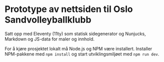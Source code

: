 
# Prototype av nettsiden til Oslo Sandvolleyballklubb

Satt opp med Eleventy (11ty) som statisk sidegenerator og Nunjucks, Markdown og JS-data for maler og innhold.

For å kjøre prosjektet lokalt må Node.js og NPM være installert. Installer NPM-pakkene med `npm install` og start utviklingsmiljøet med `npm run dev`.
